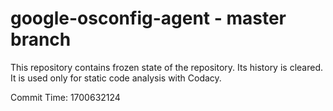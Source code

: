 # google-osconfig-agent - master branch

This repository contains frozen state of the repository.
Its history is cleared. It is used only for static code
analysis with Codacy.

Commit Time: 1700632124